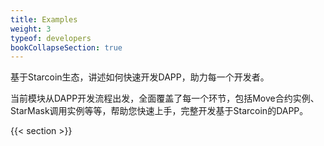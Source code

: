 ```yaml
---
title: Examples
weight: 3
typeof: developers
bookCollapseSection: true
---
```


基于Starcoin生态，讲述如何快速开发DAPP，助力每一个开发者。

当前模块从DAPP开发流程出发，全面覆盖了每一个环节，包括Move合约实例、StarMask调用实例等等，帮助您快速上手，完整开发基于Starcoin的DAPP。

<!--more-->

{{< section >}}
